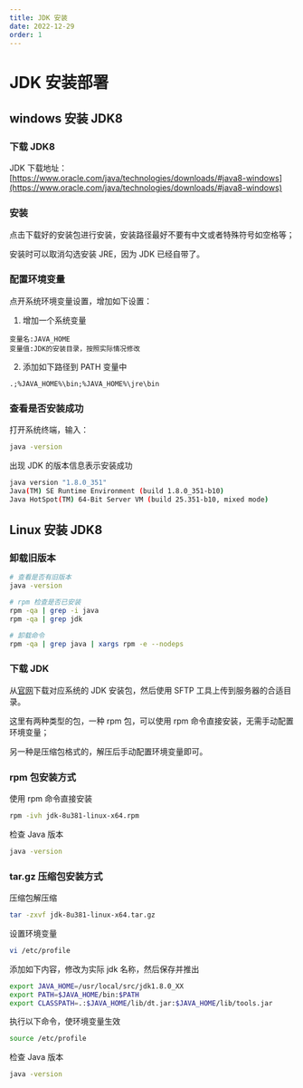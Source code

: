 ```yaml
---
title: JDK 安装
date: 2022-12-29
order: 1
---
```


# JDK 安装部署

## windows 安装 JDK8

### 下载 JDK8

JDK 下载地址：[https://www.oracle.com/java/technologies/downloads/#java8-windows](https://www.oracle.com/java/technologies/downloads/#java8-windows)

### 安装

点击下载好的安装包进行安装，安装路径最好不要有中文或者特殊符号如空格等；

安装时可以取消勾选安装 JRE，因为 JDK 已经自带了。

### 配置环境变量

点开系统环境变量设置，增加如下设置：

1. 增加一个系统变量

```
变量名:JAVA_HOME
变量值:JDK的安装目录，按照实际情况修改
```

2. 添加如下路径到 PATH 变量中

```
.;%JAVA_HOME%\bin;%JAVA_HOME%\jre\bin
```

### 查看是否安装成功
 
打开系统终端，输入：

```bash
java -version
```

出现 JDK 的版本信息表示安装成功

```bash
java version "1.8.0_351"
Java(TM) SE Runtime Environment (build 1.8.0_351-b10)
Java HotSpot(TM) 64-Bit Server VM (build 25.351-b10, mixed mode)
```

## Linux 安装 JDK8

### 卸载旧版本

```bash
# 查看是否有旧版本
java -version

# rpm 检查是否已安装
rpm -qa | grep -i java
rpm -qa | grep jdk

# 卸载命令
rpm -qa | grep java | xargs rpm -e --nodeps
```

### 下载 JDK

从[官网](https://www.oracle.com/java/technologies/downloads/#java8)下载对应系统的 JDK 安装包，然后使用 SFTP 工具上传到服务器的合适目录。

这里有两种类型的包，一种 rpm 包，可以使用 rpm 命令直接安装，无需手动配置环境变量；

另一种是压缩包格式的，解压后手动配置环境变量即可。


### rpm 包安装方式

使用 rpm 命令直接安装

```bash
rpm -ivh jdk-8u381-linux-x64.rpm
```

检查 Java 版本

```bash
java -version
```

### tar.gz 压缩包安装方式

压缩包解压缩

```bash
tar -zxvf jdk-8u381-linux-x64.tar.gz
```

设置环境变量

```bash
vi /etc/profile
```

添加如下内容，修改为实际 jdk 名称，然后保存并推出

```bash
export JAVA_HOME=/usr/local/src/jdk1.8.0_XX
export PATH=$JAVA_HOME/bin:$PATH
export CLASSPATH=.:$JAVA_HOME/lib/dt.jar:$JAVA_HOME/lib/tools.jar
```

执行以下命令，使环境变量生效

```bash
source /etc/profile
```

检查 Java 版本

```bash
java -version
```